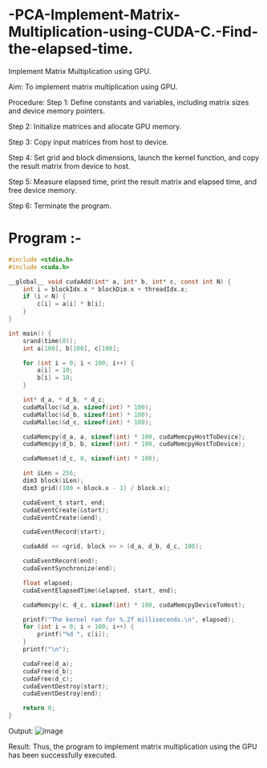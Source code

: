 # -PCA-Implement-Matrix-Multiplication-using-CUDA-C.-Find-the-elapsed-time.
Implement Matrix Multiplication using GPU.

Aim:
To implement matrix multiplication using GPU.

Procedure:
Step 1:
Define constants and variables, including matrix sizes and device memory pointers.

Step 2:
Initialize matrices and allocate GPU memory.

Step 3:
Copy input matrices from host to device.

Step 4:
Set grid and block dimensions, launch the kernel function, and copy the result matrix from device to host.

Step 5:
Measure elapsed time, print the result matrix and elapsed time, and free device memory.

Step 6:
Terminate the program.

# Program :-
``` c
#include <stdio.h>
#include <cuda.h>

__global__ void cudaAdd(int* a, int* b, int* c, const int N) {
    int i = blockIdx.x * blockDim.x + threadIdx.x;
    if (i < N) {
        c[i] = a[i] * b[i];
    }
}

int main() {
    srand(time(0));
    int a[100], b[100], c[100];

    for (int i = 0; i < 100; i++) {
        a[i] = 10;
        b[i] = 10;
    }

    int* d_a, * d_b, * d_c;
    cudaMalloc(&d_a, sizeof(int) * 100);
    cudaMalloc(&d_b, sizeof(int) * 100);
    cudaMalloc(&d_c, sizeof(int) * 100);

    cudaMemcpy(d_a, a, sizeof(int) * 100, cudaMemcpyHostToDevice);
    cudaMemcpy(d_b, b, sizeof(int) * 100, cudaMemcpyHostToDevice);

    cudaMemset(d_c, 0, sizeof(int) * 100);

    int iLen = 256;
    dim3 block(iLen);
    dim3 grid((100 + block.x - 1) / block.x);

    cudaEvent_t start, end;
    cudaEventCreate(&start);
    cudaEventCreate(&end);

    cudaEventRecord(start);

    cudaAdd << <grid, block >> > (d_a, d_b, d_c, 100);

    cudaEventRecord(end);
    cudaEventSynchronize(end);

    float elapsed;
    cudaEventElapsedTime(&elapsed, start, end);

    cudaMemcpy(c, d_c, sizeof(int) * 100, cudaMemcpyDeviceToHost);

    printf("The kernel ran for %.2f milliseconds.\n", elapsed);
    for (int i = 0; i < 100; i++) {
        printf("%d ", c[i]);
    }
    printf("\n");

    cudaFree(d_a);
    cudaFree(d_b);
    cudaFree(d_c);
    cudaEventDestroy(start);
    cudaEventDestroy(end);

    return 0;
}
```

Output:
![image](https://github.com/sherwin-roger0/-PCA-Implement-Matrix-Multiplication-using-CUDA-C.-Find-the-elapsed-time./assets/50732268/77a78793-c1dd-4708-80ae-d6718fac8dbf)

Result:
Thus, the program to implement matrix multiplication using the GPU has been successfully executed.
